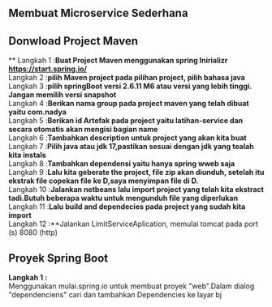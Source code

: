 ## **Membuat Microservice Sederhana**

## Donwload Project Maven
** Langkah 1 :**Buat Project Maven menggunakan spring Inirializr https://start.spring.io/
<br>** Langkah 2 :**pilih Maven project pada pilihan project, pilih bahasa java
<br>** Langkah 3 :**pilih springBoot versi 2.6.11 M6 atau versi yang lebih tinggi. Jangan memilih versi snapshot
<br>** Langkah 4 :**Berikan nama group pada project maven yang telah dibuat yaitu com.nadya
<br>** Langkah 5 :**Berikan id Artefak pada project yaitu latihan-service dan secara otomatis akan mengisi bagian name
<br>** Langkah 6 :**Tambahkan description untuk project yang akan kita buat
<br>** Langkah 7 :**Pilih java atau jdk 17,pastikan sesuai dengan jdk yang tealah kita instals
<br>** Langkah 8 :**Tambahkan dependensi yaitu hanya spring wweb saja
<br>** Langkah 9 :**Lalu kita geberate the project, file zip akan diunduh, setelah itu ekstrak file copekan file ke D,saya menyimpan file di D.
<br>** Langkah 10 :**Jalankan netbeans lalu import project yang telah kita ekstract tadi.Butuh beberapa waktu untuk mengunduh file yang diperlukan
<br>** Langkah 11 :**Lalu build and dependecies pada project yang sudah kita import
<br>** Langkah 12 :**Jalankan LimitServiceAplication, memulai tomcat pada port (s) 8080 (http)

## Proyek Spring Boot
**Langkah 1 :**
<br>Menggunakan mulai.spring.io untuk membuat proyek "web".Dalam dialog "dependenciens" cari dan tambahkan Dependencies ke layar bj
